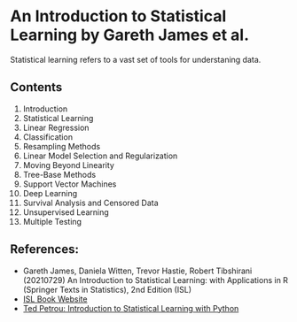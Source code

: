 # An Introduction to Statistical Learning by Gareth James et al.
Statistical learning refers to a vast set of tools for understaning data. 
## Contents
1. Introduction
2. Statistical Learning
3. Linear Regression
4. Classification
5. Resampling Methods
6. Linear Model Selection and Regularization
7. Moving Beyond Linearity
8. Tree-Base Methods
9. Support Vector Machines
10. Deep Learning
11. Survival Analysis and Censored Data
12. Unsupervised Learning
13. Multiple Testing

## References:
- Gareth James, Daniela Witten, Trevor Hastie, Robert Tibshirani (20210729) An Introduction to Statistical Learning: with Applications in R (Springer Texts in Statistics), 2nd Edition (ISL)
- [ISL Book Website](https://www.statlearning.com/)
- [Ted Petrou: Introduction to Statistical Learning with Python](https://github.com/tdpetrou/Machine-Learning-Books-With-Python/tree/master/Introduction%20to%20Statistical%20Learning)
